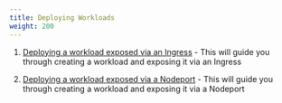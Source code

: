 ```yaml
---
title: Deploying Workloads
weight: 200
---
```


1. [Deploying a workload exposed via an Ingress](./quickstart-deploy-workload-ingress) - This will guide you through creating a workload and exposing it via an Ingress

2. [Deploying a workload exposed via a Nodeport](./quickstart-deploy-workload-nodeport) - This will guide you through creating a workload and exposing it via a Nodeport